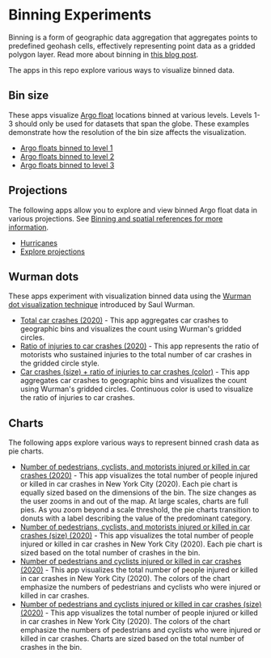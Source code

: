 # Binning Experiments

Binning is a form of geographic data aggregation that aggregates points to predefined geohash cells, effectively representing point data as a gridded polygon layer. Read more about binning in [this blog post](https://www.esri.com/arcgis-blog/products/js-api-arcgis/mapping/binning-now-available-in-the-arcgis-api-for-javascript/).

The apps in this repo explore various ways to visualize binned data.

## Bin size

These apps visualize [Argo float](https://argo.ucsd.edu/) locations binned at various levels. Levels 1-3 should only be used for datasets that span the globe. These examples demonstrate how the resolution of the bin size affects the visualization.

- [Argo floats binned to level 1](https://ekenes.github.io/binning-experiments/intro/buoys-level-1.html)
- [Argo floats binned to level 2](https://ekenes.github.io/binning-experiments/intro/buoys-level-2.html)
- [Argo floats binned to level 3](https://ekenes.github.io/binning-experiments/intro/buoys-level-3.html)

## Projections

The following apps allow you to explore and view binned Argo float data in various projections. See [Binning and spatial references for more information](https://www.esri.com/arcgis-blog/products/js-api-arcgis/mapping/binning-now-available-in-the-arcgis-api-for-javascript/#spatial-references).

- [Hurricanes](https://ekenes.github.io/binning-experiments/intro/hurricanes.html)
- [Explore projections](https://ekenes.github.io/binning-experiments/intro/explore-projections.html)

## Wurman dots

These apps experiment with visualization binned data using the [Wurman dot visualization technique](https://www.esri.com/arcgis-blog/products/js-api-arcgis/mapping/wurman-dots-bringing-back-the-60s/) introduced by Saul Wurman.

- [Total car crashes (2020)](https://ekenes.github.io/binning-experiments/wurman/crashes-wurman-total.html) - This app aggregates car crashes to geographic bins and visualizes the count using Wurman's gridded circles.
- [Ratio of injuries to car crashes (2020)](https://ekenes.github.io/binning-experiments/wurman/crashes-wurman-injuries.html) - This app represents the ratio of motorists who sustained injuries to the total number of car crashes in the gridded circle style.
- [Car crashes (size) + ratio of injuries to car crashes (color)](https://ekenes.github.io/binning-experiments/wurman/crashes-wurman-total-injuries.html) - This app aggregates car crashes to geographic bins and visualizes the count using Wurman's gridded circles. Continuous color is used to visualize the ratio of injuries to car crashes.

## Charts

The following apps explore various ways to represent binned crash data as pie charts.

- [Number of pedestrians, cyclists, and motorists injured or killed in car crashes (2020)](https://ekenes.github.io/binning-experiments/charts/crashes-pie-chart.html) - This app visualizes the total number of people injured or killed in car crashes in New York City (2020). Each pie chart is equally sized based on the dimensions of the bin. The size changes as the user zooms in and out of the map. At large scales, charts are full pies. As you zoom beyond a scale threshold, the pie charts transition to donuts with a label describing the value of the predominant category.
- [Number of pedestrians, cyclists, and motorists injured or killed in car crashes (size) (2020)](https://ekenes.github.io/binning-experiments/charts/crashes-pie-chart-size.html) - This app visualizes the total number of people injured or killed in car crashes in New York City (2020). Each pie chart is sized based on the total number of crashes in the bin.
- [Number of pedestrians and cyclists injured or killed in car crashes (2020)](https://ekenes.github.io/binning-experiments/charts/crashes-pie-chart-non-motorists.html) - This app visualizes the total number of people injured or killed in car crashes in New York City (2020). The colors of the chart emphasize the numbers of pedestrians and cyclists who were injured or killed in car crashes.
- [Number of pedestrians and cyclists injured or killed in car crashes (size) (2020)](https://ekenes.github.io/binning-experiments/charts/crashes-pie-chart-size-non-motorists.html) - This app visualizes the total number of people injured or killed in car crashes in New York City (2020). The colors of the chart emphasize the numbers of pedestrians and cyclists who were injured or killed in car crashes. Charts are sized based on the total number of crashes in the bin.
